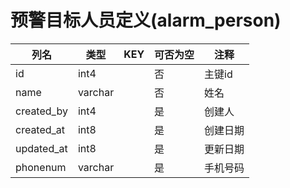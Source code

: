 # 预警目标人员定义(alarm_person)
| 列名   | 类型   | KEY  | 可否为空 | 注释   |
| ---- | ---- | ---- | ---- | ---- |
|id|int4||否|主键id|
|name|varchar||否|姓名|
|created_by|int4||是|创建人|
|created_at|int8||是|创建日期|
|updated_at|int8||是|更新日期|
|phonenum|varchar||是|手机号码|
